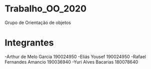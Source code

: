 # Trabalho_OO_2020
Grupo de Orientação de objetos

# Integrantes
-Arthur de Melo Garcia        190024950
-Eliás Yousef                 190024950
-Rafael Fernandes Amancio     190036940
-Yuri Alves Bacarias          180078640

